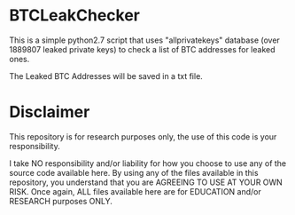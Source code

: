 # BTCLeakChecker

This is a simple python2.7 script that uses "allprivatekeys" database (over 1889807 leaked private keys) to check a list of BTC addresses for leaked ones.

The Leaked BTC Addresses will be saved in a txt file.

# Disclaimer

This repository is for research purposes only, the use of this code is your responsibility.

I take NO responsibility and/or liability for how you choose to use any of the source code available here. By using any of the files available in this repository, you understand that you are AGREEING TO USE AT YOUR OWN RISK. Once again, ALL files available here are for EDUCATION and/or RESEARCH purposes ONLY.

